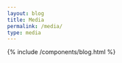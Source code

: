 ```yaml
---
layout: blog
title: Media
permalink: /media/
type: media
---
```


{% include /components/blog.html %}
